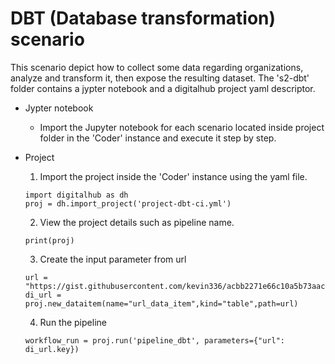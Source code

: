 # DBT (Database transformation) scenario
This scenario depict how to collect some data regarding organizations, analyze and transform it, then expose the resulting dataset. 
The 's2-dbt' folder contains a jypter notebook and a digitalhub project yaml descriptor.

- Jypter notebook 
	- Import the Jupyter notebook for each scenario located inside project folder in the 'Coder' instance and execute it step by step.

- Project
	
   1. Import the project inside the 'Coder' instance using the yaml file.
	```
 	import digitalhub as dh
	proj = dh.import_project('project-dbt-ci.yml')
	```

   2.  View the project details such as pipeline name.
     ```
     print(proj)
     ```
	 
   3. Create the input parameter from url
     ```
     url = "https://gist.githubusercontent.com/kevin336/acbb2271e66c10a5b73aacf82ca82784/raw/e38afe62e088394d61ed30884dd50a6826eee0a8/employees.csv"
     di_url = proj.new_dataitem(name="url_data_item",kind="table",path=url)
     ```
	 
   4. Run the pipeline
     ```
     workflow_run = proj.run('pipeline_dbt', parameters={"url": di_url.key})
     ```
	
	

	
	


	
	


